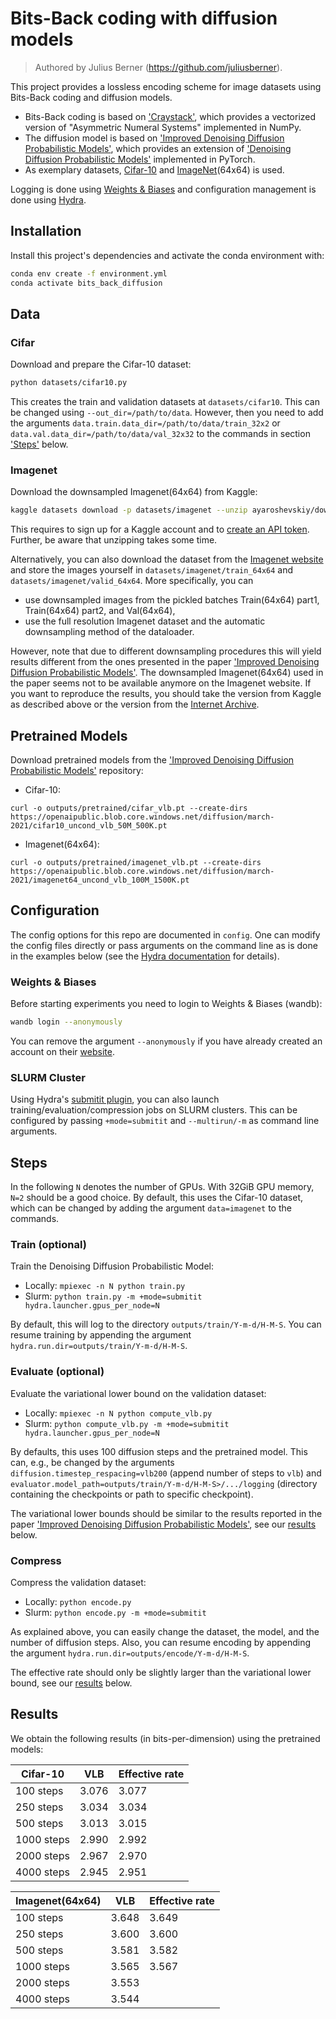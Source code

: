 # Bits-Back coding with diffusion models
> Authored by Julius Berner (https://github.com/juliusberner).

This project provides a lossless encoding scheme for image datasets using
Bits-Back coding and diffusion models.

- Bits-Back coding is based on ['Craystack'](https://github.com/j-towns/craystack), which provides a vectorized version of "Asymmetric Numeral Systems" implemented in NumPy. 
- The diffusion model is based on ['Improved Denoising Diffusion Probabilistic Models'](https://github.com/openai/improved-diffusion), which provides an extension of ['Denoising Diffusion Probabilistic Models'](https://github.com/hojonathanho/diffusion) implemented in PyTorch.
- As exemplary datasets, [Cifar-10](https://www.cs.toronto.edu/~kriz/cifar.html) and [ImageNet](https://image-net.org/)(64x64) is used.

Logging is done using [Weights & Biases](https://wandb.ai) and configuration management is done using [Hydra](https://hydra.cc/).

## Installation

Install this project's dependencies and activate the conda environment with:

```bash
conda env create -f environment.yml
conda activate bits_back_diffusion
```

## Data

### Cifar
Download and prepare the Cifar-10 dataset:
```bash
python datasets/cifar10.py
```

This creates the train and validation datasets at `datasets/cifar10`. This can be changed using `--out_dir=/path/to/data`. However, then you need to add the arguments `data.train.data_dir=/path/to/data/train_32x2` or `data.val.data_dir=/path/to/data/val_32x32` to the commands in section ['Steps'](#steps) below. 

### Imagenet 

Download the downsampled Imagenet(64x64) from Kaggle:
```bash
kaggle datasets download -p datasets/imagenet --unzip ayaroshevskiy/downsampled-imagenet-64x64
```
This requires to sign up for a Kaggle account and to [create an API token](https://github.com/Kaggle/kaggle-api#api-credentials). Further, be aware that unzipping takes some time.

Alternatively, you can also download the dataset from the [Imagenet website](https://image-net.org/download-images.php) and store the images yourself in `datasets/imagenet/train_64x64` and `datasets/imagenet/valid_64x64`. More specifically, you can
* use downsampled images from the pickled batches Train(64x64) part1, Train(64x64) part2, and Val(64x64),
* use the full resolution Imagenet dataset and the automatic downsampling method of the dataloader. 

However, note that due to different downsampling procedures this will yield results different from the ones presented in the paper ['Improved Denoising Diffusion Probabilistic Models'](http://proceedings.mlr.press/v139/nichol21a/nichol21a.pdf). The downsampled Imagenet(64x64) used in the paper seems not to be available anymore on the Imagenet website. If you want to reproduce the results, you should take the version from Kaggle as described above or the version from the [Internet Archive](https://web.archive.org/web/20200410174205/http://www.image-net.org/small/download.php). 


## Pretrained Models

Download pretrained models from the ['Improved Denoising Diffusion Probabilistic Models'](https://github.com/openai/improved-diffusion) repository:

* Cifar-10:
```
curl -o outputs/pretrained/cifar_vlb.pt --create-dirs https://openaipublic.blob.core.windows.net/diffusion/march-2021/cifar10_uncond_vlb_50M_500K.pt
```

* Imagenet(64x64):
```
curl -o outputs/pretrained/imagenet_vlb.pt --create-dirs https://openaipublic.blob.core.windows.net/diffusion/march-2021/imagenet64_uncond_vlb_100M_1500K.pt
```

## Configuration

The config options for this repo are documented in `config`. 
One can modify the config files directly or pass arguments on the command line as is done in the examples below 
(see the [Hydra documentation](https://hydra.cc/docs/intro#basic-example) for details). 

### Weights & Biases

Before starting experiments you need to login to Weights & Biases (wandb):
```bash
wandb login --anonymously
```
You can remove the argument `--anonymously` if you have already created an account on their [website](https://wandb.ai).


### SLURM Cluster 

Using Hydra's 
[submitit plugin](https://hydra.cc/docs/next/plugins/submitit_launcher/), 
you can also launch training/evaluation/compression jobs on SLURM clusters. 
This can be configured by passing `+mode=submitit` and `--multirun/-m` as command line arguments. 

## Steps

In the following `N` denotes the number of GPUs. With 32GiB GPU memory, `N=2` should be a good choice. By default, this uses the Cifar-10 dataset, which can be changed by adding the argument `data=imagenet` to the commands.

### Train (optional)

Train the Denoising Diffusion Probabilistic Model:

* Locally: `mpiexec -n N python train.py`
* Slurm: `python train.py -m +mode=submitit hydra.launcher.gpus_per_node=N`

By default, this will log to the directory `outputs/train/Y-m-d/H-M-S`. You can resume training by appending the argument `hydra.run.dir=outputs/train/Y-m-d/H-M-S`.

### Evaluate (optional)

Evaluate the variational lower bound on the validation dataset:

* Locally: `mpiexec -n N python compute_vlb.py`
* Slurm: `python compute_vlb.py -m +mode=submitit hydra.launcher.gpus_per_node=N`

By defaults, this uses 100 diffusion steps and the pretrained model. This can, e.g., be changed by the arguments `diffusion.timestep_respacing=vlb200` (append number of steps to `vlb`) and `evaluator.model_path=outputs/train/Y-m-d/H-M-S>/.../logging` (directory containing the checkpoints or path to specific checkpoint).

The variational lower bounds should be similar to the results reported in the paper ['Improved Denoising Diffusion Probabilistic Models'](http://proceedings.mlr.press/v139/nichol21a/nichol21a.pdf), see our [results](#results) below.

### Compress

Compress the validation dataset:

* Locally: `python encode.py`
* Slurm: `python encode.py -m +mode=submitit`

As explained above, you can easily change the dataset, the model, and the number of diffusion steps. Also, you can resume encoding by appending the argument `hydra.run.dir=outputs/encode/Y-m-d/H-M-S`.

The effective rate should only be slightly larger than the variational lower bound, see our [results](#results) below. 

## Results

We obtain the following results (in bits-per-dimension) using the pretrained models:

| **Cifar-10** | VLB   | Effective rate |
|--------------|-------|----------------|
| 100 steps    | 3.076 | 3.077          |
| 250 steps    | 3.034 | 3.034          |
| 500 steps    | 3.013 | 3.015          |
| 1000 steps   | 2.990 | 2.992          |
| 2000 steps   | 2.967 | 2.970          |
| 4000 steps   | 2.945 | 2.951          |


| **Imagenet(64x64)**  | VLB   | Effective rate |
|----------------------|-------|----------------|
| 100 steps            | 3.648 | 3.649          |
| 250 steps            | 3.600 | 3.600          |
| 500 steps            | 3.581 | 3.582          |
| 1000 steps           | 3.565 | 3.567          |
| 2000 steps           | 3.553 |                |
| 4000 steps           | 3.544 |                |
